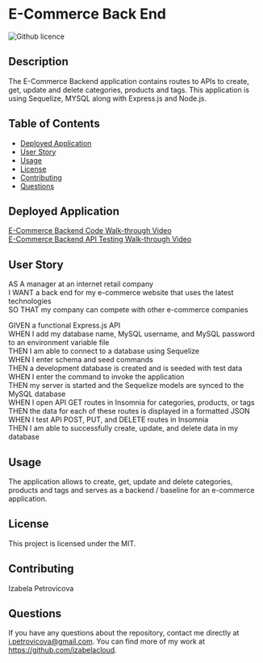 # E-Commerce Back End 

![Github licence](http://img.shields.io/badge/license-MIT-blue.svg)

## Description

The E-Commerce Backend application contains routes to APIs to create, get, update and delete categories, products and tags. This application is using Sequelize, MYSQL along with Express.js and Node.js.

## Table of Contents

* [Deployed Application](#deployed-application)
* [User Story](#user-story)
* [Usage](#usage)
* [License](#license)
* [Contributing](#contributing)
* [Questions](#questions)


## Deployed Application 

[E-Commerce Backend Code Walk-through Video](https://drive.google.com/file/d/1Ys-jU9H36k8Sd6xUnRPagm5deNI-uILl/view)<br />
[E-Commerce Backend API Testing Walk-through Video](https://drive.google.com/file/d/1sCCsLDmHR7breJpxQVJTuSjVHqZi_j3o/view)


## User Story 

AS A manager at an internet retail company<br />
I WANT a back end for my e-commerce website that uses the latest technologies<br />
SO THAT my company can compete with other e-commerce companies<br />

GIVEN a functional Express.js API<br />
WHEN I add my database name, MySQL username, and MySQL password to an environment variable file<br />
THEN I am able to connect to a database using Sequelize<br />
WHEN I enter schema and seed commands<br />
THEN a development database is created and is seeded with test data<br />
WHEN I enter the command to invoke the application<br />
THEN my server is started and the Sequelize models are synced to the MySQL database<br />
WHEN I open API GET routes in Insomnia for categories, products, or tags<br />
THEN the data for each of these routes is displayed in a formatted JSON<br />
WHEN I test API POST, PUT, and DELETE routes in Insomnia<br />
THEN I am able to successfully create, update, and delete data in my database<br />


## Usage

The application allows to create, get, update and delete categories, products and tags and serves as a backend / baseline for an e-commerce application.

## License

This project is licensed under the MIT.

## Contributing

Izabela Petrovicova


## Questions

If you have any questions about the repository, contact me directly at i.petrovicova@gmail.com. You can find more of my work at https://github.com/izabelacloud.

